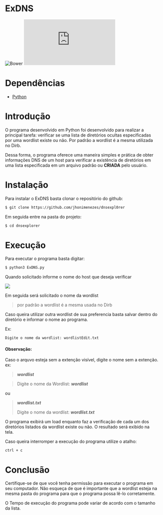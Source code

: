 # **ExDNS**
![Bower](https://img.shields.io/bower/l/bootstrap)
![GitHub file size in bytes](https://img.shields.io/github/size/jhonimenezes/dnsexpl0rer/ExpD.py)

# Dependências

- [Python](https://www.python.org/downloads/)

# Introdução
 
O programa desenvolvido em Python foi desenvolvido para realizar a principal tarefa: verificar se uma lista de diretórios ocultas especificadas por uma wordlist existe ou não. Por padrão a wordlist é a mesma utilizada no Dirb.

Dessa forma, o programa oferece uma maneira simples e prática de obter informações  DNS de um host para verificar a existência de diretórios em uma lista especificada em um arquivo padrão ou **CRIADA** pelo usuário.

# Instalação

Para instalar o ExDNS basta clonar o repositório do github:

```bash
$ git clone https://github.com/jhonimenezes/dnsexpl0rer

```

Em seguida entre na pasta do projeto:

```bash
$ cd dnsexplorer
```

# Execução

Para executar o programa basta digitar:

```bash
$ python3 ExDNS.py

```

Quando solicitado informe o nome do host que deseja verificar


<img src="https://raw.githubusercontent.com/jhonimenezes/img/main/execucaoprograma.png?token=GHSAT0AAAAAACAFWSG3F2RLM4KRPVCSXUECZBBXCAQ"></img>

<!--![Imagem execução](https://github.com/jhonimenezes/img/blob/main/execucaoprograma.png)-->

Em seguida será solicitado o nome da wordlist

> por padrão a wordlist é a mesma usada no Dirb

Caso queira utilizar outra wordlist de sua preferencia basta salvar dentro do diretório e informar o nome ao programa.

Ex:

```bash
Digite o nome da wordlist: wordlistEdit.txt

```

#### Observação:
Caso o arquvo esteja sem a extenção visível, digite o nome sem a extenção. ex:

> ***wordlist***

> Digite o nome da Wordlist:            ***wordlist***

ou

> ***wordlist.txt***
>
> Digite o nome da wordlist: ***wordlist.txt***

O programa exibirá um load enquanto faz a verificação de cada um dos diretórios listados da wordlist existe ou não. O resultado será exibido na tela.

Caso queira interromper a execução do programa utilize o atalho:

`ctrl + c`

# Conclusão

Certifique-se  de que você tenha permissão para executar o programa em seu computador. Não esqueça de que é importante que a wordlist esteja na mesma pasta do programa para que o programa possa lê-lo corretamente.

O Tempo de execução do programa pode variar de acordo com o tamanho da lista.
